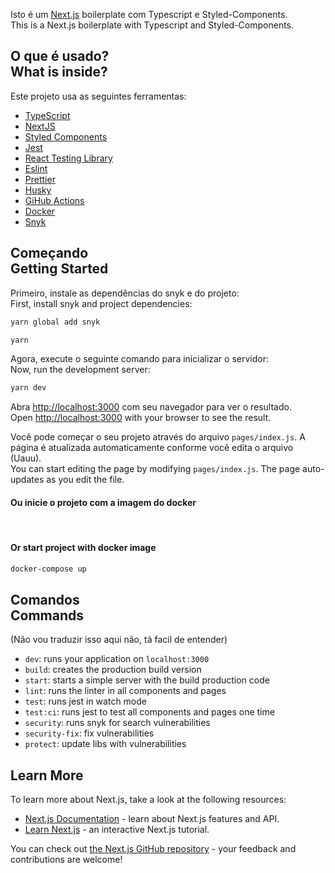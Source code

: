 

Isto é um [Next.js](https://nextjs.org/) boilerplate com Typescript e Styled-Components.
<br>
This is a Next.js boilerplate with Typescript and Styled-Components.

## O que é usado? <br> What is inside?

Este projeto usa as seguintes ferramentas:

- [TypeScript](https://www.typescriptlang.org/)
- [NextJS](https://nextjs.org/)
- [Styled Components](https://styled-components.com/)
- [Jest](https://jestjs.io/)
- [React Testing Library](https://testing-library.com/docs/react-testing-library/intro)
- [Eslint](https://eslint.org/)
- [Prettier](https://prettier.io/)
- [Husky](https://github.com/typicode/husky)
- [GiHub Actions](https://github.com/features/actions)
- [Docker](https://www.docker.com/)
- [Snyk](https://github.com/snyk/snyk)

## Começando <br> Getting Started

Primeiro, instale as dependências do snyk e do projeto:
<br>
First, install snyk and project dependencies:

```bash
yarn global add snyk
```

```bash
yarn
```

Agora, execute o seguinte comando para inicializar o servidor:
<br>
Now, run the development server:

```bash
yarn dev
```

Abra [http://localhost:3000](http://localhost:3000) com seu navegador para ver o resultado.
<br>
Open [http://localhost:3000](http://localhost:3000) with your browser to see the result.

Você pode começar o seu projeto através do arquivo `pages/index.js`. A página é atualizada automaticamente conforme você edita o arquivo (Uauu).
<br>
You can start editing the page by modifying `pages/index.js`. The page auto-updates as you edit the file.
<br />

#### Ou inicie o projeto com a imagem do docker
<br>

#### Or start project with docker image

```bash
docker-compose up
```

## Comandos <br> Commands

(Não vou traduzir isso aqui não, tá facil de entender)

- `dev`: runs your application on `localhost:3000`
- `build`: creates the production build version
- `start`: starts a simple server with the build production code
- `lint`: runs the linter in all components and pages
- `test`: runs jest in watch mode
- `test:ci`: runs jest to test all components and pages one time
- `security`: runs snyk for search vulnerabilities
- `security-fix`: fix vulnerabilities
- `protect`: update libs with vulnerabilities

## Learn More

To learn more about Next.js, take a look at the following resources:

- [Next.js Documentation](https://nextjs.org/docs) - learn about Next.js features and API.
- [Learn Next.js](https://nextjs.org/learn) - an interactive Next.js tutorial.

You can check out [the Next.js GitHub repository](https://github.com/vercel/next.js/) - your feedback and contributions are welcome!
